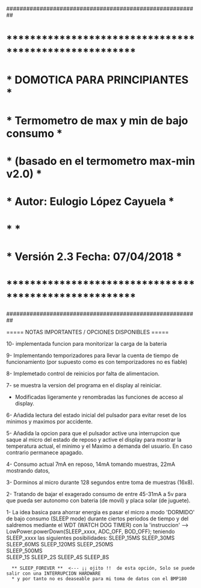  ##########################################################
 # ****************************************************** #
 # *             DOMOTICA PARA PRINCIPIANTES            * #
 # *       Termometro de max y min de bajo consumo      * #
 # *       (basado  en el termometro max-min v2.0)      * #
 # *            Autor: Eulogio López Cayuela            * #
 # *                                                    * #
 # *          Versión 2.3    Fecha: 07/04/2018          * #
 # ****************************************************** #
 ##########################################################



 ===== NOTAS IMPORTANTES / OPCIONES DISPONIBLES ===== 

10- implementada funcion para monitorizar la carga de la bateria

 9- Implementando temporizadores para llevar la cuenta de tiempo de funcionamiento
   (por supuesto como es con temporizadores no es fiable)
 
 8- Implemetado control de reinicios por falta de alimentacion.
   
 7- se muestra la version del programa en el display al reiniciar.
  - Modificadas ligeramente y renombradas las funciones de acceso al display. 
 
 6- Añadida lectura del estado inicial del pulsador para 
   evitar reset de los minimos y maximos por accidente.
 
 5- Añadida la opcion para que el pulsador active una interrupcion
   que saque al micro del estado de reposo  y active el display 
   para mostrar la temperatura actual, el minimo y el Maximo 
   a demanda del usuario. En caso contrario permanece apagado.
   
 4- Consumo actual 7mA en reposo, 14mA tomando muestras, 22mA mostrando datos,
 
 3- Dorminos al micro durante 128 segundos entre toma de muestras (16x8).

 2- Tratando de bajar el exagerado consumo de entre 45-31mA a 5v
   para que pueda ser autonomo con bateria (de movil) y placa solar (de juguete).

 1- La idea basica para ahorrar energia es pasar el micro a modo 'DORMIDO' de bajo consumo (SLEEP mode)
   durante ciertos periodos de tiempo y del saldremos mediante el WDT (WATCH DOG TIMER)
   con la 'instruccion' --> LowPower.powerDown(SLEEP_xxxx, ADC_OFF, BOD_OFF);
   teniendo SLEEP_xxxx las siguientes posibilidades:
      SLEEP_15MS
      SLEEP_30MS
      SLEEP_60MS
      SLEEP_120MS
      SLEEP_250MS    
      SLEEP_500MS    
      SLEEP_1S 
      SLEEP_2S 
      SLEEP_4S 
      SLEEP_8S 
 
      ** SLEEP_FOREVER **  <--- ¡¡ ojito !!  de esta opción, Solo se puede salir con una INTERRUPCION HARDWARE
      * y por tanto no es deaseable para mi toma de datos con el BMP180
